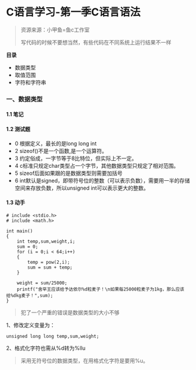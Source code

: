 # C语言学习-第一季C语言语法

> 资源来源：小甲鱼=鱼c工作室
> 
> 写代码的时候不要想当然，有些代码在不同系统上运行结果不一样

**目录**

- 数据类型
- 取值范围
- 字符和字符串


### 一、数据类型 ###

#### 1.1 笔记 ####

#### 1.2 测试题 ####

- 0 根据定义，最长的是long long int 
- 2 sizeof()不是一个函数,是一个运算符。
- 3 约定俗成，一字节等于8比特位，但实际上不一定。
- 4 c标准只规定char类型占一个字节，其他数据类型只规定了相对范围。
- 5 sizeof后面如果跟的是数据类型则需要加括号
- 6 int默认是signed，即带符号位的整数（可以表示负数），需要用一半的存储空间来存放负数，所以unsigned int可以表示更大的整数。

#### 1.3 动手 ####

	# include <stdio.h>
	# include <math.h>
	
	int main()
	{
		int temp,sum,weight,i;
		sum = 0;
		for (i = 0;i < 64;i++)
		{
			temp = pow(2,i);
			sum = sum + temp;		
		}
		
		weight = sum/25000;
		printf("舍罕王应该给予达依尔%d粒麦子！\n如果每25000粒麦子为1kg，那么应该给%dkg麦子！",sum);
	}

> 犯了一个严重的错误是数据类型的大小不够

1、修改定义变量为：

	unsigned long long temp,sum,weight;

2、格式化字符也需从%d转为%llu

> 采用无符号位的数据类型，在用格式化字符是要用%u。

